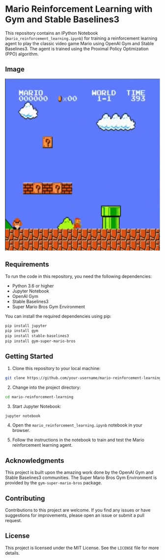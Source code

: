 # Mario Reinforcement Learning with Gym and Stable Baselines3

This repository contains an IPython Notebook (`mario_reinforcement_learning.ipynb`) for training a reinforcement learning agent to play the classic video game Mario using OpenAI Gym and Stable Baselines3. The agent is trained using the Proximal Policy Optimization (PPO) algorithm.

## Image
<picture>
    <img src="https://github.com/7iFinalBoSS/Mario-Reinforcement-learning/blob/main/Video/Screenshot%202023-06-24%20115014.png">
</picture>



## Requirements

To run the code in this repository, you need the following dependencies:

- Python 3.6 or higher
- Jupyter Notebook
- OpenAI Gym
- Stable Baselines3
- Super Mario Bros Gym Environment

You can install the required dependencies using pip:

```bash
pip install jupyter
pip install gym
pip install stable-baselines3
pip install gym-super-mario-bros
```

## Getting Started

1. Clone this repository to your local machine:

```bash
git clone https://github.com/your-username/mario-reinforcement-learning.git
```

2. Change into the project directory:

```bash
cd mario-reinforcement-learning
```

3. Start Jupyter Notebook:

```bash
jupyter notebook
```

4. Open the `mario_reinforcement_learning.ipynb` notebook in your browser.

5. Follow the instructions in the notebook to train and test the Mario reinforcement learning agent.

## Acknowledgments

This project is built upon the amazing work done by the OpenAI Gym and Stable Baselines3 communities. The Super Mario Bros Gym Environment is provided by the `gym-super-mario-bros` package.

## Contributing

Contributions to this project are welcome. If you find any issues or have suggestions for improvements, please open an issue or submit a pull request.

## License

This project is licensed under the MIT License. See the `LICENSE` file for more details.
